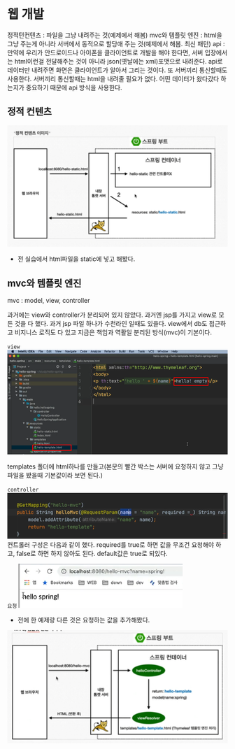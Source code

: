 # 웹 개발 

정적턴컨텐츠 : 파일을 그냥 내려주는 것(예제에서 해봄) 
mvc와 템플릿 엔진 : html을 그냥 주는게 아니라 서버에서 동적으로 할당애 주는 것(예제에서 해봄. 최신 패턴)
api : 만약에 우리가 안드로이드나 아이폰을 클라이언트로 개발을 해야 한다면, 서버 입장에서는 html이런걸 전달해주는 것이 아니라 json(옛날에는 xml)포맷으로 내려준다. api로 데이터만 내려주면 화면은 클라이언트가 알아서 그리는 것이다. 또 서버끼리 통신할때도 사용한다. 서버끼리 통신할때는 html을 내려줄 필요가 없다. 어떤 데이터가 왔다갔다 하는지가 중요하기 때문에 api 방식을 사용한다.

## 정적 컨텐츠

![](../../image/2023-04-19-21-12-08.png)

- 전 실습에서 html파일을 static에 넣고 해봤다.

## mvc와 템플릿 엔진

mvc : model, view, controller

과거에는 view와 controller가 분리되어 있지 않았다. 과거엔 jsp를 가지고 view로 모든 것을 다 했다. 과거 jsp 파일 하나가 수천라인 일때도 있을다. view에서 db도 접근하고 비지니스 로직도 다 있고 지금은 책임과 역활일 분리된 방식(mvc)이 기본이다.

`view`
![](../../image/2023-04-19-21-44-25.png)

templates 폴더에 html하나를 만들고(본문의 빨간 박스는 서버에 요청하지 않고 그냥 파일을 봤을때 기본값이라 보면 된다.)

`controller`
![](../../image/2023-04-19-21-56-36.png)
컨트롤러 구성은 다음과 같이 했다. required를 true로 하면 값을 무조건 요청해야 하고, false로 하면 하지 않아도 된다. default값은 true로 되있다.

`요청`
![](../../image/2023-04-19-21-58-15.png)

- 전에 한 예제랑 다른 것은 요청하는 값을 추가해봤다.

![](../../image/2023-04-19-21-59-10.png) 